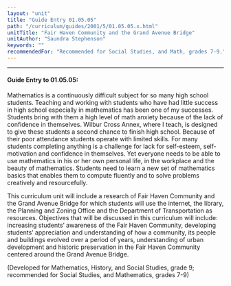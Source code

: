 ```yaml
---
layout: "unit"
title: "Guide Entry 01.05.05"
path: "/curriculum/guides/2001/5/01.05.05.x.html"
unitTitle: "Fair Haven Community and the Grand Avenue Bridge"
unitAuthor: "Saundra Stephenson"
keywords: ""
recommendedFor: "Recommended for Social Studies, and Math, grades 7-9."
---
```

<body>
<hr/>
<h4>
Guide Entry to 01.05.05:
</h4>
<p>
Mathematics is a continuously difficult subject for so many high school students. Teaching and working with students who have had little success in high school especially in mathematics has been one of my successes. Students bring with them a high level of math anxiety because of the lack of confidence in themselves. Wilbur Cross Annex, where I teach, is designed to give these students a second chance to finish high school. Because of their poor attendance students operate with limited skills. For many students completing anything is a challenge for lack for self-esteem, self-motivation and confidence in themselves. Yet everyone needs to be able to use mathematics in his or her own personal life, in the workplace and the beauty of mathematics. Students need to learn a new set of mathematics basics that enables them to compute fluently and to solve problems creatively and resourcefully.
</p>
<p>
This curriculum unit will include a research of Fair Haven Community and the Grand Avenue Bridge for which students will use the internet, the library, the Planning and Zoning Office and the Department of Transportation as resources. Objectives that will be discussed in this curriculum will include: increasing students’ awareness of the Fair Haven Community, developing students’ appreciation and understanding of how a community, its people and buildings evolved over a period of years, understanding of urban development and historic preservation in the Fair Haven Community centered around the Grand Avenue Bridge.
</p>
<p>
(Developed for Mathematics, History, and Social Studies, grade 9; recommended for Social Studies, and Mathematics, grades 7-9)
</p>
</body>
